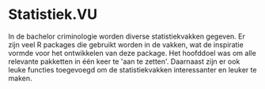 # Statistiek.VU
In de bachelor criminologie worden diverse statistiekvakken gegeven. Er zijn veel R packages die gebruikt worden in de vakken, wat de inspiratie vormde voor het ontwikkelen van deze package. Het hoofddoel was om alle
relevante pakketten in één keer te 'aan te zetten'. Daarnaast zijn er ook leuke functies toegevoegd om de statistiekvakken interessanter en leuker te maken.
